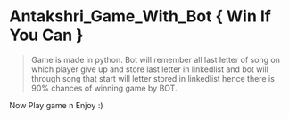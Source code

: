 # Antakshri_Game_With_Bot { Win If You Can }

> Game is made in python.
> Bot will remember all last letter of song on which player give up and store last letter in linkedlist and bot will through song that      start will letter stored in linkedlist 
> hence there is 90% chances of winning game by BOT.

Now Play game n Enjoy :)
